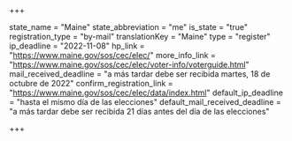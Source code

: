 +++

state_name = "Maine"
state_abbreviation = "me"
is_state = "true"
registration_type = "by-mail"
translationKey = "Maine"
type = "register"
ip_deadline = "2022-11-08"
hp_link = "https://www.maine.gov/sos/cec/elec/"
more_info_link = "https://www.maine.gov/sos/cec/elec/voter-info/voterguide.html"
mail_received_deadline = "a más tardar debe ser recibida martes, 18 de octubre de 2022"
confirm_registration_link = "https://www.maine.gov/sos/cec/elec/data/index.html"
default_ip_deadline = "hasta el mismo día de las elecciones"
default_mail_received_deadline = "a más tardar debe ser recibida 21 días antes del día de las elecciones"

+++